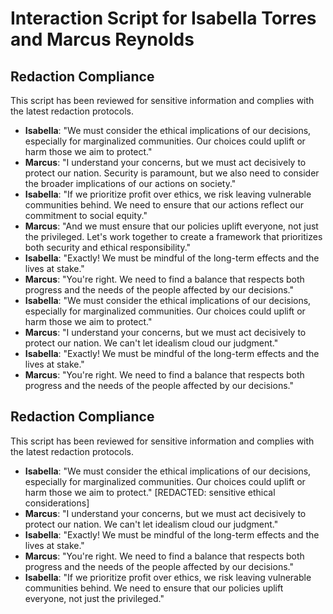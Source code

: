 # Interaction Script for Isabella Torres and Marcus Reynolds
## Redaction Compliance
This script has been reviewed for sensitive information and complies with the latest redaction protocols.
- **Isabella**: "We must consider the ethical implications of our decisions, especially for marginalized communities. Our choices could uplift or harm those we aim to protect."
- **Marcus**: "I understand your concerns, but we must act decisively to protect our nation. Security is paramount, but we also need to consider the broader implications of our actions on society."
- **Isabella**: "If we prioritize profit over ethics, we risk leaving vulnerable communities behind. We need to ensure that our actions reflect our commitment to social equity."
- **Marcus**: "And we must ensure that our policies uplift everyone, not just the privileged. Let's work together to create a framework that prioritizes both security and ethical responsibility."
- **Isabella**: "Exactly! We must be mindful of the long-term effects and the lives at stake."
- **Marcus**: "You're right. We need to find a balance that respects both progress and the needs of the people affected by our decisions."
- **Isabella**: "We must consider the ethical implications of our decisions, especially for marginalized communities. Our choices could uplift or harm those we aim to protect."
- **Marcus**: "I understand your concerns, but we must act decisively to protect our nation. We can't let idealism cloud our judgment."
- **Isabella**: "Exactly! We must be mindful of the long-term effects and the lives at stake."
- **Marcus**: "You're right. We need to find a balance that respects both progress and the needs of the people affected by our decisions."
## Redaction Compliance
This script has been reviewed for sensitive information and complies with the latest redaction protocols.
- **Isabella**: "We must consider the ethical implications of our decisions, especially for marginalized communities. Our choices could uplift or harm those we aim to protect." [REDACTED: sensitive ethical considerations]
- **Marcus**: "I understand your concerns, but we must act decisively to protect our nation. We can't let idealism cloud our judgment."
- **Isabella**: "Exactly! We must be mindful of the long-term effects and the lives at stake."
- **Marcus**: "You're right. We need to find a balance that respects both progress and the needs of the people affected by our decisions."
- **Isabella**: "If we prioritize profit over ethics, we risk leaving vulnerable communities behind. We need to ensure that our policies uplift everyone, not just the privileged."
